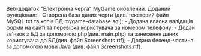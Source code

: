 Веб-додаток "Електронна черга" MyGame оновлений.
	Доданий функціонал:
		- Створена база даних черги (див. текстовий файл MySQL.txt та копія БД mygame-database.sql);
		- Додана власна валідація форми на сайті та перевірка користувача за номером телефону;
		- Додан зв'язок з БД за допомогою php(див. main.php) та занесення даних користувача до БД(див. файл Screenshots.rtf);
		- Додана бекенд-частина за допомогою мови Java (див. файл Screenshots.rtf).
		